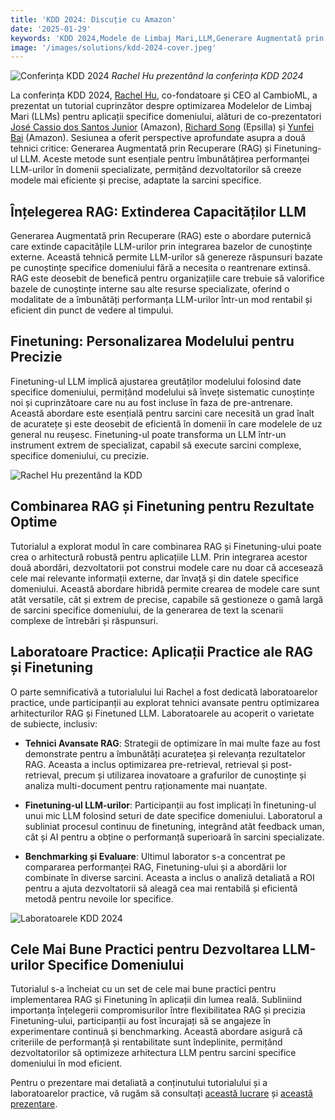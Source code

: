 ```yaml
---
title: 'KDD 2024: Discuție cu Amazon'
date: '2025-01-29'
keywords: 'KDD 2024,Modele de Limbaj Mari,LLM,Generare Augmentată prin Recuperare,RAG,finetuning LLM,Amazon,AI specific domeniului,învățare automată,conferință'
image: '/images/solutions/kdd-2024-cover.jpeg'
---
```


![Conferința KDD 2024](/images/solutions/kdd-2024-cover.jpeg)
_Rachel Hu prezentând la conferința KDD 2024_

La conferința KDD 2024, [Rachel Hu](https://www.linkedin.com/in/rachelsonghu/), co-fondatoare și CEO al CambioML, a prezentat un tutorial cuprinzător despre optimizarea Modelelor de Limbaj Mari (LLMs) pentru aplicații specifice domeniului, alături de co-prezentatori [José Cassio dos Santos Junior](https://www.linkedin.com/in/jcassiojr/) (Amazon), [Richard Song](https://www.linkedin.com/in/renchu-richard-song-a4099247/) (Epsilla) și [Yunfei Bai](https://www.linkedin.com/in/yunfei-felix-bai-909b861/) (Amazon). Sesiunea a oferit perspective aprofundate asupra a două tehnici critice: Generarea Augmentată prin Recuperare (RAG) și Finetuning-ul LLM. Aceste metode sunt esențiale pentru îmbunătățirea performanței LLM-urilor în domenii specializate, permițând dezvoltatorilor să creeze modele mai eficiente și precise, adaptate la sarcini specifice.

## Înțelegerea RAG: Extinderea Capacităților LLM

Generarea Augmentată prin Recuperare (RAG) este o abordare puternică care extinde capacitățile LLM-urilor prin integrarea bazelor de cunoștințe externe. Această tehnică permite LLM-urilor să genereze răspunsuri bazate pe cunoștințe specifice domeniului fără a necesita o reantrenare extinsă. RAG este deosebit de benefică pentru organizațiile care trebuie să valorifice bazele de cunoștințe interne sau alte resurse specializate, oferind o modalitate de a îmbunătăți performanța LLM-urilor într-un mod rentabil și eficient din punct de vedere al timpului.

## Finetuning: Personalizarea Modelului pentru Precizie

Finetuning-ul LLM implică ajustarea greutăților modelului folosind date specifice domeniului, permițând modelului să învețe sistematic cunoștințe noi și cuprinzătoare care nu au fost incluse în faza de pre-antrenare. Această abordare este esențială pentru sarcini care necesită un grad înalt de acuratețe și este deosebit de eficientă în domenii în care modelele de uz general nu reușesc. Finetuning-ul poate transforma un LLM într-un instrument extrem de specializat, capabil să execute sarcini complexe, specifice domeniului, cu precizie.

![Rachel Hu prezentând la KDD](/images/solutions/kdd-2024-rachel.jpeg)

## Combinarea RAG și Finetuning pentru Rezultate Optime

Tutorialul a explorat modul în care combinarea RAG și Finetuning-ului poate crea o arhitectură robustă pentru aplicațiile LLM. Prin integrarea acestor două abordări, dezvoltatorii pot construi modele care nu doar că accesează cele mai relevante informații externe, dar învață și din datele specifice domeniului. Această abordare hibridă permite crearea de modele care sunt atât versatile, cât și extrem de precise, capabile să gestioneze o gamă largă de sarcini specifice domeniului, de la generarea de text la scenarii complexe de întrebări și răspunsuri.

## Laboratoare Practice: Aplicații Practice ale RAG și Finetuning

O parte semnificativă a tutorialului lui Rachel a fost dedicată laboratoarelor practice, unde participanții au explorat tehnici avansate pentru optimizarea arhitecturilor RAG și Finetuned LLM. Laboratoarele au acoperit o varietate de subiecte, inclusiv:

- **Tehnici Avansate RAG**: Strategii de optimizare în mai multe faze au fost demonstrate pentru a îmbunătăți acuratețea și relevanța rezultatelor RAG. Aceasta a inclus optimizarea pre-retrieval, retrieval și post-retrieval, precum și utilizarea inovatoare a grafurilor de cunoștințe și analiza multi-document pentru raționamente mai nuanțate.

- **Finetuning-ul LLM-urilor**: Participanții au fost implicați în finetuning-ul unui mic LLM folosind seturi de date specifice domeniului. Laboratorul a subliniat procesul continuu de finetuning, integrând atât feedback uman, cât și AI pentru a obține o performanță superioară în sarcini specializate.

- **Benchmarking și Evaluare**: Ultimul laborator s-a concentrat pe compararea performanței RAG, Finetuning-ului și a abordării lor combinate în diverse sarcini. Aceasta a inclus o analiză detaliată a ROI pentru a ajuta dezvoltatorii să aleagă cea mai rentabilă și eficientă metodă pentru nevoile lor specifice.

![Laboratoarele KDD 2024](/images/solutions/kdd-2024-labs.jpg)

## Cele Mai Bune Practici pentru Dezvoltarea LLM-urilor Specifice Domeniului

Tutorialul s-a încheiat cu un set de cele mai bune practici pentru implementarea RAG și Finetuning în aplicații din lumea reală. Subliniind importanța înțelegerii compromisurilor între flexibilitatea RAG și precizia Finetuning-ului, participanții au fost încurajați să se angajeze în experimentare continuă și benchmarking. Această abordare asigură că criteriile de performanță și rentabilitate sunt îndeplinite, permițând dezvoltatorilor să optimizeze arhitectura LLM pentru sarcini specifice domeniului în mod eficient.

Pentru o prezentare mai detaliată a conținutului tutorialului și a laboratoarelor practice, vă rugăm să consultați [această lucrare](https://dl.acm.org/doi/abs/10.1145/3637528.3671445) și [această prezentare](https://docs.google.com/presentation/d/18PJctnI-KbABE1El_AifjN_7eoHatuaoN8-2q57xpSw/edit#slide=id.g2f5cc21ff85_5_1096).
